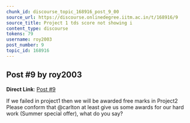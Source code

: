 ```yaml
---
chunk_id: discourse_topic_168916_post_9_00
source_url: https://discourse.onlinedegree.iitm.ac.in/t/168916/9
source_title: Project 1 tds score not showing i
content_type: discourse
tokens: 79
username: roy2003
post_number: 9
topic_id: 168916
---
```


## Post #9 by roy2003

**Direct Link**: [Post #9](https://discourse.onlinedegree.iitm.ac.in/t/168916/9)

If we failed in project1 then we will be awarded free marks in Project2 Please conform that @carlton at least give us some awards for our hard work (Summer special offer), what do you say?
